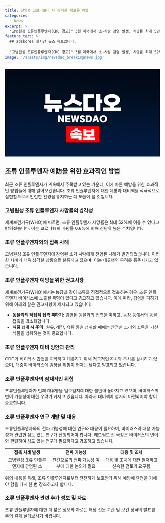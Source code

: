```yaml
---
title: 전염병 코로나보다 더 강력한 새로운 위협
categories:
  - News
excerpt: >
  "고병원성 조류인플루엔자(CDC 경고)" 3월 미국에서 소-사람 감염 발생, 사망률 최대 52%, 인플루엔자 대유행 우려. CDC는 바이러스 변이로 전파 가능성 경고, 인플루엔자 예방을 위한 동물과의 접촉 피하고 섭취 시 음식 조리 권고. 全종류인플루엔자 방역 필요성 강조.
feature_text: >
  ## adskorea 실시간 뉴스 속보입니다.

  "고병원성 조류인플루엔자(CDC 경고)" 3월 미국에서 소-사람 감염 발생, 사망률 최대 52%, 인플루엔자 대유행 우려. CDC는 바이러스 변이로 전파 가능성 경고, 인플루엔자 예방을 위한 동물과의 접촉 피하고 섭취 시 음식 조리 권고. 全종류인플루엔자 방역 필요성 강조.
image: '/assets/img/newsdao_breakingnews.jpg'
---
```


<p><img src="/assets/img/newsdao_breakingnews.jpg" alt="adskorea 속보" /></p>

<h2 data-ke-size="size26">조류 인플루엔자 예防을 위한 효과적인 방법</h2>

<p data-ke-size="size16">최근 조류 인플루엔자가 계속해서 주목받고 있는 가운데, 이에 따른 예방을 위한 효과적인 방법들에 대해 알아보겠습니다. 조류 인플루엔자에 대한 예방과 대비책을 적극적으로 실천함으로써 안전한 환경을 유지하는 데 도움이 될 것입니다.</p>

<h3 data-ke-size="size24">고병원성 조류 인플루엔자 사망률의 심각성</h3>

<p data-ke-size="size16">세계보건기구(WHO)에 따르면, 조류 인플루엔자 사망률은 최대 52%에 이를 수 있다고 밝혀졌습니다. 이는 코로나19의 사망률 0.6%에 비해 상당히 높은 수치입니다.</p>

<h3 data-ke-size="size24">조류 인플루엔자와의 접촉 사례</h3>

<p data-ke-size="size16">고병원성 조류 인플루엔자에 감염된 소가 사람에게 전염된 사례가 발견되었습니다. 이러한 사례가 더욱 심각한 상황으로 분류되고 있으며, 이는 대유행의 우려를 증폭시키고 있습니다.</p>

<h3 data-ke-size="size24">조류 인플루엔자 예방을 위한 권고사항</h3>

<p data-ke-size="size16">세계보건기구(WHO)에서는 농장과 같이 조류와 직접적으로 접촉하는 경우, 조류 인플루엔자 바이러스에 노출될 위험이 있다고 경고하고 있습니다. 이에 따라, 감염을 피하기 위해 아래와 같은 권고사항이 제시되고 있습니다:</p>

<ul>
  <li><b>동물과의 직접적 접촉 피하기:</b> 감염된 동물과의 접촉을 피하고, 농장 등에서의 동물 접촉을 최소화합니다.</li>
  <li><b>식품 섭취 시 주의:</b> 원유, 계란, 육류 등을 섭취할 때에는 안전한 조리와 소독을 거친 식품을 섭취하는 것이 중요합니다.</li>
</ul>

<h3 data-ke-size="size24">조류 인플루엔자 대비 방안과 관리</h3>

<p data-ke-size="size16">CDC가 바이러스 감염을 파악하고 대응하기 위해 적극적인 조치와 조사를 실시하고 있으며, 대중이 바이러스에 감염될 위험이 현재는 낮다고 발표되고 있습니다.</p>

<h3 data-ke-size="size24">조류 인플루엔자의 잠재적인 위험</h3>

<p data-ke-size="size16">조류인플루엔자가 언제 대유행을 일으킬지에 대한 불안이 높아지고 있으며, 바이러스의 변이 가능성에 대한 우려가 커지고 있습니다. 따라서 대비책이 철저히 마련되어야 함이 중요합니다.</p>

<h3 data-ke-size="size24">조류 인플루엔자 연구 개발 및 대응</h3>

<p data-ke-size="size16">조류인플루엔자와의 전파 가능성에 대한 연구와 대응이 필요하며, 바이러스의 대응 가능성과 관련한 심도 있는 연구가 진행되어야 합니다. 레드필드 전 국장은 바이러스의 변이와 관련하여 심도 있는 연구가 필요하다고 강조하고 있습니다.</p>

<table>
  <tr>
    <td style="text-align: center; height: 17px;"><b>접촉 사례 발생</b></td>
    <td style="text-align: center; height: 17px;"><b>전파 가능성</b></td>
    <td style="text-align: center; height: 17px;"><b>대응 및 조치</b></td>
  </tr>
  <tr>
    <td style="text-align: center; height: 17px;">고병원성 조류 인플루엔자에 감염된 소</td>
    <td style="text-align: center; height: 17px;">인간으로의 전파 가능성 여부에 대한 논의가 필요</td>
    <td style="text-align: center; height: 17px;">대응 및 조치에 대한 철저하고 신속한 검토가 요구됨</td>
  </tr>
</table>

<p data-ke-size="size16">위의 내용을 통해, 조류 인플루엔자로부터 안전하게 보호받기 위해 예방에 만전을 기해야 함을 다시 한 번 강조하고자 합니다.</p>

<h3 data-ke-size="size24">조류 인플루엔자 관련 추가 정보 및 자료</h3>

<p data-ke-size="size16">조류 인플루엔자에 대한 더 많은 정보와 자료는 해당 전문 기관 및 보건 당국의 발표를 주의 깊게 살펴보시기 바랍니다.</p>

<p data-ke-size="size16">&nbsp;</p>

